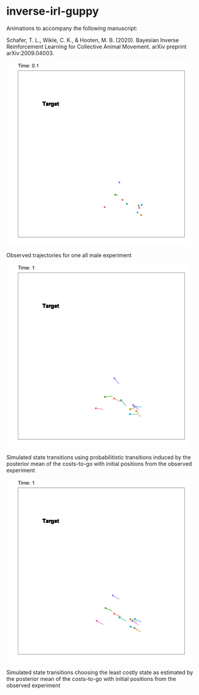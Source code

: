 # inverse-irl-guppy

Animations to accompany the following manuscript:

Schafer, T. L., Wikle, C. K., & Hooten, M. B. (2020). Bayesian Inverse Reinforcement Learning for Collective Animal Movement. arXiv preprint arXiv:2009.04003.

![](animations/observed_experiment.gif "Observed Male Guppy Experiment")

Observed trajectories for one all male experiment

![](animations/bisquare-rw_simulation.gif "Simulated Guppy Movement Bisquare Random Walk - Stochastic")

Simulated state transitions using probabilitistic transitions induced by the posterior mean of the costs-to-go with initial positions from the observed experiment

![](animations/bisquare-rw_max_simulation.gif "Simulated Guppy Movement Bisquare Random Walk - Minimum Cost")

Simulated state transitions choosing the least costly state as estimated by the posterior mean of the costs-to-go with initial positions from the observed experiment
